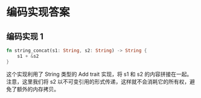 # 编码实现答案


## 编码实现 1

```rust
fn string_concat(s1: String, s2: String) -> String {
    s1 + &s2
}
```

这个实现利用了 String 类型的 Add trait 实现，将 s1 和 s2 的内容拼接在一起。注意，这里我们将 s2 以不可变引用的形式传递，这样就不会消耗它的所有权，避免了额外的内存拷贝。